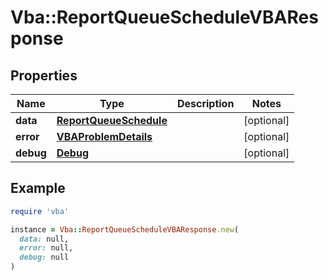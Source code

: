 # Vba::ReportQueueScheduleVBAResponse

## Properties

| Name | Type | Description | Notes |
| ---- | ---- | ----------- | ----- |
| **data** | [**ReportQueueSchedule**](ReportQueueSchedule.md) |  | [optional] |
| **error** | [**VBAProblemDetails**](VBAProblemDetails.md) |  | [optional] |
| **debug** | [**Debug**](Debug.md) |  | [optional] |

## Example

```ruby
require 'vba'

instance = Vba::ReportQueueScheduleVBAResponse.new(
  data: null,
  error: null,
  debug: null
)
```

